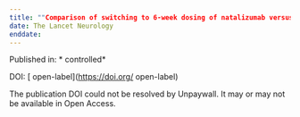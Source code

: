 ```yaml
---
title: ""Comparison of switching to 6-week dosing of natalizumab versus continuing with 4-week dosing in patients with relapsing-remitting multiple sclerosis (NOVA): a randomised"
date: The Lancet Neurology
enddate:
---
```


Published in: * controlled*

DOI: [ open-label](https://doi.org/ open-label)

The publication DOI could not be resolved by Unpaywall. It may or may not be available in Open Access.


